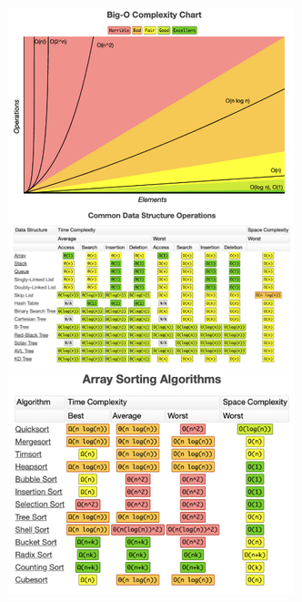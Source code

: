 <img src="Study-Docs/Notes/imgs/BigO.png" width=800>
<img src="Study-Docs/Notes/imgs/ds_operations.png" width=800>
<img src="Study-Docs/Notes/imgs/array_sorting.png" width=600>